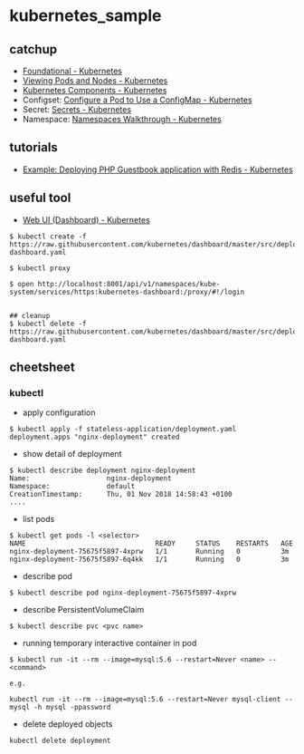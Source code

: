 # kubernetes_sample

## catchup

- [Foundational - Kubernetes](https://kubernetes.io/docs/user-journeys/users/application-developer/foundational/#section-2)
- [Viewing Pods and Nodes - Kubernetes](https://kubernetes.io/docs/tutorials/kubernetes-basics/explore/explore-intro/)
- [Kubernetes Components - Kubernetes](https://kubernetes.io/docs/concepts/overview/components/)
- Configset: [Configure a Pod to Use a ConfigMap - Kubernetes](https://kubernetes.io/docs/tasks/configure-pod-container/configure-pod-configmap/)
- Secret: [Secrets - Kubernetes](https://kubernetes.io/docs/concepts/configuration/secret/)
- Namespace: [Namespaces Walkthrough - Kubernetes](https://kubernetes.io/docs/tasks/administer-cluster/namespaces-walkthrough/)

## tutorials

- [Example: Deploying PHP Guestbook application with Redis - Kubernetes](https://kubernetes.io/docs/tutorials/stateless-application/guestbook/)

## useful tool

- [Web UI (Dashboard) - Kubernetes](https://kubernetes.io/docs/tasks/access-application-cluster/web-ui-dashboard/)

```
$ kubectl create -f https://raw.githubusercontent.com/kubernetes/dashboard/master/src/deploy/recommended/kubernetes-dashboard.yaml

$ kubectl proxy

$ open http://localhost:8001/api/v1/namespaces/kube-system/services/https:kubernetes-dashboard:/proxy/#!/login


## cleanup
$ kubectl delete -f https://raw.githubusercontent.com/kubernetes/dashboard/master/src/deploy/recommended/kubernetes-dashboard.yaml
```

## cheetsheet

### kubectl

- apply configuration

```
$ kubectl apply -f stateless-application/deployment.yaml
deployment.apps "nginx-deployment" created
```

- show detail of deployment

```
$ kubectl describe deployment nginx-deployment
Name:                   nginx-deployment
Namespace:              default
CreationTimestamp:      Thu, 01 Nov 2018 14:58:43 +0100
....
```

- list pods

```
$ kubectl get pods -l <selector>
NAME                                READY     STATUS    RESTARTS   AGE
nginx-deployment-75675f5897-4xprw   1/1       Running   0          3m
nginx-deployment-75675f5897-6q4kk   1/1       Running   0          3m
```

- describe pod

```
$ kubectl describe pod nginx-deployment-75675f5897-4xprw
```


- describe PersistentVolumeClaim

```
$ kubectl describe pvc <pvc name>
```

- running temporary interactive container in pod

```
$ kubectl run -it --rm --image=mysql:5.6 --restart=Never <name> -- <command>

e.g.

kubectl run -it --rm --image=mysql:5.6 --restart=Never mysql-client -- mysql -h mysql -ppassword
```


- delete deployed objects

```
kubectl delete deployment
```
